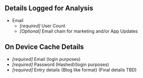 ## Details Logged for Analysis
- Email
    - *[required]* User Count 
    - *[Optional]* Email chain for marketing and/or App Updates

## On Device Cache Details
- *[required]* Email (login purposes)
- *[required]* Password (Hashed)(login purposes)
- *[required]* Entry details {Blog like format} (Final details TBD)